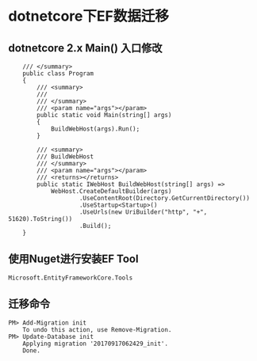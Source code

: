 # dotnetcore下EF数据迁移
  
## dotnetcore 2.x Main() 入口修改

        /// </summary>
        public class Program
        {
            /// <summary>
            ///
            /// </summary>
            /// <param name="args"></param>
            public static void Main(string[] args)
            {
                BuildWebHost(args).Run();
            }

            /// <summary>
            /// BuildWebHost
            /// </summary>
            /// <param name="args"></param>
            /// <returns></returns>
            public static IWebHost BuildWebHost(string[] args) =>
                WebHost.CreateDefaultBuilder(args)
                        .UseContentRoot(Directory.GetCurrentDirectory())
                        .UseStartup<Startup>()
                        .UseUrls(new UriBuilder("http", "+", 51620).ToString())
                        .Build();
        }

## 使用Nuget进行安装EF Tool

    Microsoft.EntityFrameworkCore.Tools

## 迁移命令

    PM> Add-Migration init
        To undo this action, use Remove-Migration.
    PM> Update-Database init
        Applying migration '20170917062429_init'.
        Done.
